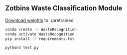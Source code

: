 ## Zotbins Waste Classification Module



[Download weights][] to ./pretrained

[Download weights]:https://drive.google.com/drive/folders/1MgkpfIl9aPkHWCNs2WXclQBKfdQH2ntB

````bash
conda create -n WasteRecognition
conda activate WasteRecognition
pip install -r requirements.txt
````
````python
python3 test.py
````

